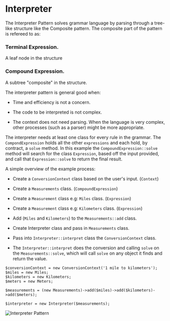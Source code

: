 # Interpreter

The Interpreter Pattern solves grammar language by parsing through a tree-like structure like the Composite pattern. 
The composite part of the pattern is refereed to as:

### Terminal Expression.
A leaf node in the structure

### Compound Expression.
A subtree "composite" in the structure.


The interpreter pattern is general good when:

- Time and efficiency is not a concern.

- The code to be interpreted is not complex.

- The context does not need parsing. When the language is very complex, other processes (such as a parser) might be 
more appropriate.
 
 
The interpreter needs at least one class for every rule in the grammar. The `CompondExpression` holds all the other 
`expressions` and each hold, by contract, a `solve` method. In this example the `CompoundExpression::solve` method will 
search for the class `Expression`, based off the input provided, and call that `Expression::solve` to return the final 
result. 

A simple overview of the example process:

- Create a `ConversionContext` class based on the user's input. (`Context`)

- Create a `Measurements` class. (`CompoundExpression`)

- Create a `Measurement` class e.g: `Miles` class. (`Expression`)

- Create a `Measurement` class e.g: `Kilometers` class. (`Expression`)

- Add (`Miles` and `Kilometers`) to the `Measurements::add` class.

- Create Interpreter class and pass in `Measurements` class.

- Pass into `Interpreter::interpret` class the `ConversionContext` class.

- The `Interpreter::interpret` does the conversion and calling `solve` on the `Measurements::solve`, which will call 
`solve` on any object it finds and return the value.

```
$conversionContext = new ConversionContext('1 mile to kilometers');
$miles = new Miles;
$kilometers = new Kilometers;
$meters = new Meters;

$measurements = (new Measurements)->add($miles)->add($kilometers)->add($meters);

$interpreter = new Interpreter($measurements);
```

![Interpreter Pattern](Uml/Interpreter.gif "Interpreter")



